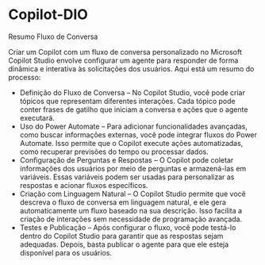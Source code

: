 # Copilot-DIO
Resumo Fluxo de Conversa

Criar um Copilot com um fluxo de conversa personalizado no Microsoft Copilot Studio envolve configurar um agente para responder de forma dinâmica e interativa às solicitações dos usuários. Aqui está um resumo do processo:
- Definição do Fluxo de Conversa – No Copilot Studio, você pode criar tópicos que representam diferentes interações. Cada tópico pode conter frases de gatilho que iniciam a conversa e ações que o agente executará.
- Uso do Power Automate – Para adicionar funcionalidades avançadas, como buscar informações externas, você pode integrar fluxos do Power Automate. Isso permite que o Copilot execute ações automatizadas, como recuperar previsões do tempo ou processar dados.
- Configuração de Perguntas e Respostas – O Copilot pode coletar informações dos usuários por meio de perguntas e armazená-las em variáveis. Essas variáveis podem ser usadas para personalizar as respostas e acionar fluxos específicos.
- Criação com Linguagem Natural – O Copilot Studio permite que você descreva o fluxo de conversa em linguagem natural, e ele gera automaticamente um fluxo baseado na sua descrição. Isso facilita a criação de interações sem necessidade de programação avançada.
- Testes e Publicação – Após configurar o fluxo, você pode testá-lo dentro do Copilot Studio para garantir que as respostas sejam adequadas. Depois, basta publicar o agente para que ele esteja disponível para os usuários.

